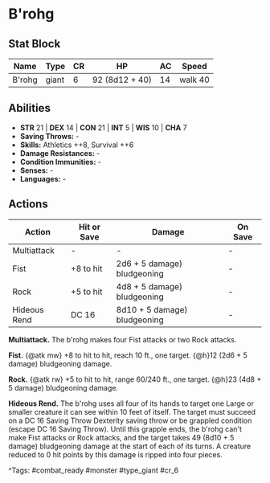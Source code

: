 # B'rohg

## Stat Block

| Name | Type | CR | HP | AC | Speed |
|------|------|----|----|----|-------|
| B'rohg | giant | 6 | 92 (8d12 + 40) | 14 | walk 40 |

## Abilities

- **STR** 21 | **DEX** 14 | **CON** 21 | **INT** 5 | **WIS** 10 | **CHA** 7
- **Saving Throws:** -  
- **Skills:** Athletics ++8, Survival ++6  
- **Damage Resistances:** -  
- **Condition Immunities:** -  
- **Senses:** -  
- **Languages:** -


## Actions

| Action | Hit or Save | Damage | On Save |
|--------|--------------|--------|----------|
| Multiattack | - | - | - |
| Fist | +8 to hit | 2d6 + 5 damage) bludgeoning | - |
| Rock | +5 to hit | 4d8 + 5 damage) bludgeoning | - |
| Hideous Rend | DC 16 | 8d10 + 5 damage) bludgeoning | - |

**Multiattack.** The b'rohg makes four Fist attacks or two Rock attacks.

**Fist.** {@atk mw} +8 to hit to hit, reach 10 ft., one target. {@h}12 (2d6 + 5 damage) bludgeoning damage.

**Rock.** {@atk rw} +5 to hit to hit, range 60/240 ft., one target. {@h}23 (4d8 + 5 damage) bludgeoning damage.

**Hideous Rend.** The b'rohg uses all four of its hands to target one Large or smaller creature it can see within 10 feet of itself. The target must succeed on a DC 16 Saving Throw Dexterity saving throw or be grappled condition (escape DC 16 Saving Throw). Until this grapple ends, the b'rohg can't make Fist attacks or Rock attacks, and the target takes 49 (8d10 + 5 damage) bludgeoning damage at the start of each of its turns. A creature reduced to 0 hit points by this damage is ripped into four pieces.


^Tags: #combat_ready #monster #type_giant #cr_6